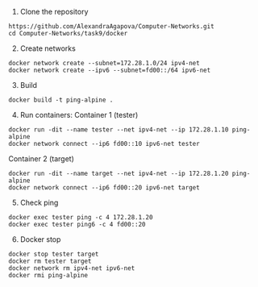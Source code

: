 1. Clone the repository
```
https://github.com/AlexandraAgapova/Computer-Networks.git
cd Computer-Networks/task9/docker
```
2. Create networks
```
docker network create --subnet=172.28.1.0/24 ipv4-net
docker network create --ipv6 --subnet=fd00::/64 ipv6-net
```
3. Build
```
docker build -t ping-alpine .
```
4. Run containers:
Container 1 (tester)
```
docker run -dit --name tester --net ipv4-net --ip 172.28.1.10 ping-alpine
docker network connect --ip6 fd00::10 ipv6-net tester
```
Container 2 (target)
```
docker run -dit --name target --net ipv4-net --ip 172.28.1.20 ping-alpine
docker network connect --ip6 fd00::20 ipv6-net target
```
5. Check ping
```
docker exec tester ping -c 4 172.28.1.20
docker exec tester ping6 -c 4 fd00::20
```
6. Docker stop
```
docker stop tester target
docker rm tester target
docker network rm ipv4-net ipv6-net
docker rmi ping-alpine
```
